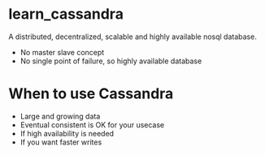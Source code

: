 # learn_cassandra

A distributed, decentralized, scalable and highly available nosql database.
- No master slave concept
- No single point of failure, so highly available database

# When to use Cassandra
- Large and growing data
- Eventual consistent is OK for your usecase
- If high availability is needed
- If you want faster writes


 
